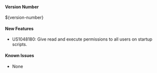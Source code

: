 #### Version Number
${version-number}

#### New Features
- US1048180: Give read and execute permissions to all users on startup scripts.

#### Known Issues
- None
